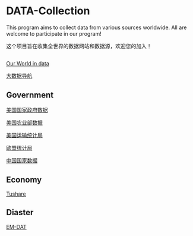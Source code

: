 # DATA-Collection
This program aims to collect data from various sources worldwide. All are welcome to participate in our program!

这个项目旨在收集全世界的数据网站和数据源，欢迎您的加入！

## 
[Our World in data](https://ourworldindata.org/)

[大数据导航](http://hao.199it.com/)

## Government
[美国国家政府数据](https://data.stats.gov.cn/)

[美国农业部数据](https://www.usda.gov/)

[美国运输统计局](https://www.bts.gov/)

[欧盟统计局](https://ec.europa.eu/eurostat)

[中国国家数据](https://data.stats.gov.cn/)

## Economy
[Tushare](https://tushare.pro/document/2?doc_id=27)

## Diaster
[EM-DAT](https://www.emdat.be/)
